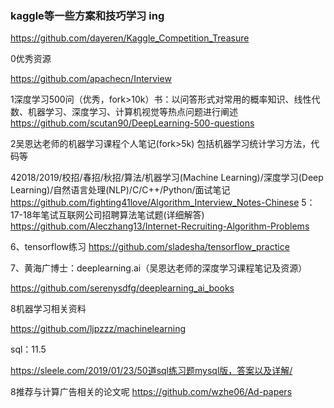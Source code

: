 ###  kaggle等一些方案和技巧学习 ing
https://github.com/dayeren/Kaggle_Competition_Treasure


0优秀资源

 https://github.com/apachecn/Interview 

1深度学习500问（优秀，fork>10k）书：以问答形式对常用的概率知识、线性代数、机器学习、深度学习、计算机视觉等热点问题进行阐述
https://github.com/scutan90/DeepLearning-500-questions

2吴恩达老师的机器学习课程个人笔记(fork>5k)
包括机器学习统计学习方法，代码等



42018/2019/校招/春招/秋招/算法/机器学习(Machine Learning)/深度学习(Deep Learning)/自然语言处理(NLP)/C/C++/Python/面试笔记
https://github.com/fighting41love/Algorithm_Interview_Notes-Chinese
5：17-18年笔试互联网公司招聘算法笔试题(详细解答)
https://github.com/Aleczhang13/Internet-Recruiting-Algorithm-Problems

6、tensorflow练习
https://github.com/sladesha/tensorflow_practice



7、黄海广博士：deeplearning.ai（吴恩达老师的深度学习课程笔记及资源）

 https://github.com/serenysdfg/deeplearning_ai_books 

8机器学习相关资料

 https://github.com/ljpzzz/machinelearning 



sql：11.5

 https://sleele.com/2019/01/23/50道sql练习题mysql版，答案以及详解/ 
 
 
 8推荐与计算广告相关的论文呢
https://github.com/wzhe06/Ad-papers